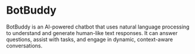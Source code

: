 # BotBuddy
BotBuddy is an AI-powered chatbot that uses natural language processing to understand and generate human-like text responses. It can answer questions, assist with tasks, and engage in dynamic, context-aware conversations.
